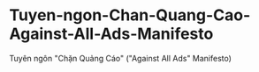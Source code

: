 # Tuyen-ngon-Chan-Quang-Cao-Against-All-Ads-Manifesto
Tuyên ngôn "Chặn Quảng Cáo" ("Against All Ads" Manifesto)
